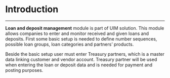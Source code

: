 # **Introduction**

---

**Loan and deposit management** module is part of UIM solution. This module allows companies to enter and monitor received and given loans and deposits. First some basic setup is needed to define number sequences, possible loan groups, loan categories and partners’ products. 

Beside the basic setup user must enter Treasury partners, which is a master data linking customer and vendor account. Treasury partner will be used when entering the loan or deposit data and is needed for payment and posting purposes. 





